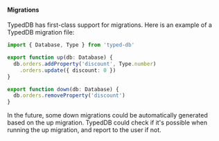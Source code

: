 #### Migrations

TypedDB has first-class support for migrations. Here is an example of a TypedDB migration file:

```typescript
import { Database, Type } from 'typed-db'

export function up(db: Database) {
  db.orders.addProperty('discount', Type.number)
    .orders.update({ discount: 0 })
}

export function down(db: Database) {
  db.orders.removeProperty('discount')
}
```

In the future, some down migrations could be automatically generated based on the up migration.
TypedDB could check if it's possible when running the up migration, and report to the user if not.
